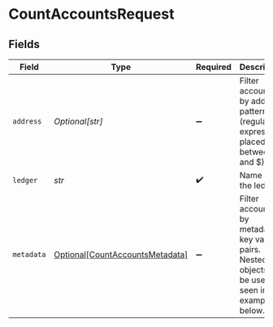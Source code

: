 # CountAccountsRequest


## Fields

| Field                                                                                                 | Type                                                                                                  | Required                                                                                              | Description                                                                                           | Example                                                                                               |
| ----------------------------------------------------------------------------------------------------- | ----------------------------------------------------------------------------------------------------- | ----------------------------------------------------------------------------------------------------- | ----------------------------------------------------------------------------------------------------- | ----------------------------------------------------------------------------------------------------- |
| `address`                                                                                             | *Optional[str]*                                                                                       | :heavy_minus_sign:                                                                                    | Filter accounts by address pattern (regular expression placed between ^ and $).                       | users:.+                                                                                              |
| `ledger`                                                                                              | *str*                                                                                                 | :heavy_check_mark:                                                                                    | Name of the ledger.                                                                                   | ledger001                                                                                             |
| `metadata`                                                                                            | [Optional[CountAccountsMetadata]](../../models/operations/countaccountsmetadata.md)                   | :heavy_minus_sign:                                                                                    | Filter accounts by metadata key value pairs. Nested objects can be used as seen in the example below. |                                                                                                       |
